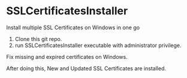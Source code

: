 # SSLCertificatesInstaller
Install multiple SSL Certificates on Windows in one go 

1. Clone this git repo.
2. run SSLCertificatesInstaller executable  with administrator privilege.

Fix missing and expired certificates on Windows.

After doing this, New and Updated SSL Certificates are installed.
